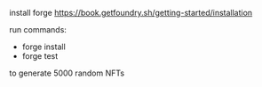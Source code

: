 install forge https://book.getfoundry.sh/getting-started/installation


run commands:

- forge install
- forge test


to generate 5000 random NFTs